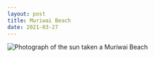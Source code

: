 ```yaml
---
layout: post
title: Muriwai Beach
date: 2021-03-27
---
```


![Photograph of the sun taken a Muriwai Beach](/media/muriwai.jpg)
